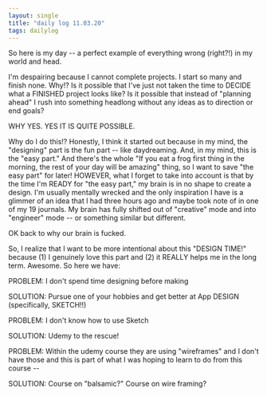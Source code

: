 ```yaml
---
layout: single
title: "daily log 11.03.20"
tags: dailylog
---
```



So here is my day -- a perfect example of everything wrong (right?!) in my world and head.

I'm despairing because I cannot complete projects. I start so many and finish none. Why!? Is it possible that I've just not taken the time to DECIDE what a FINISHED project looks like? Is it possible that instead of "planning ahead" I rush into something headlong without any ideas as to direction or end goals? 

WHY YES. YES IT IS QUITE POSSIBLE.

Why do I do this!? Honestly, I think it started out because in my mind, the "designing" part is the fun part -- like daydreaming. And, in my mind, this is the "easy part." And there's the whole "If you eat a frog first thing in the morning, the rest of your day will be amazing" thing, so I want to save "the easy part" for later! HOWEVER, what I forget to take into account is that by the time I'm READY for "the easy part," my brain is in no shape to create a design. I'm usually mentally wrecked and the only inspiration I have is a glimmer of an idea that I had three hours ago and maybe took note of in one of my 19 journals. My brain has fully shifted out of "creative" mode and into "engineer" mode -- or something similar but different.


OK back to why our brain is fucked. 

So, I realize that I want to be more intentional about this "DESIGN TIME!" because (1) I genuinely love this part and (2) it REALLY helps me in the long term. Awesome. So here we have:

PROBLEM: 
I don't spend time designing before making

SOLUTION:
Pursue one of your hobbies and get better at App DESIGN (specifically, SKETCH!!)

PROBLEM:
I don't know how to use Sketch

SOLUTION:
Udemy to the rescue!

PROBLEM: 
Within the udemy course they are using "wireframes" and I don't have those and this is part of what I was hoping to learn to do from this course --

SOLUTION:
Course on "balsamic?" Course on wire framing?